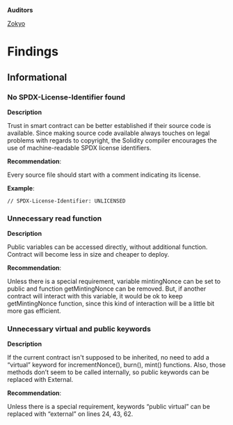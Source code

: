 **Auditors**

[Zokyo](https://x.com/zokyo_io)

# Findings

## Informational

### No SPDX-License-Identifier found

**Description**

Trust in smart contract can be better established if their source code is available. Since making
source code available always touches on legal problems with regards to copyright, the Solidity
compiler encourages the use of machine-readable SPDX license identifiers.

**Recommendation**:

Every source file should start with a comment indicating its license.

**Example**:
```solidity
// SPDX-License-Identifier: UNLICENSED
```

### Unnecessary read function

**Description**

Public variables can be accessed directly, without additional function. Contract will become
less in size and cheaper to deploy.

**Recommendation**:

Unless there is a special requirement, variable mintingNonce can be set to public and function
getMintingNonce can be removed. But, if another contract will interact with this variable, it
would be ok to keep getMintingNonce function, since this kind of interaction will be a little bit
more gas efficient.

### Unnecessary virtual and public keywords

**Description**

If the current contract isn't supposed to be inherited, no need to add a “virtual” keyword for
incrementNonce(), burn(), mint() functions.
Also, those methods don’t seem to be called internally, so public keywords can be replaced
with External.

**Recommendation**:

Unless there is a special requirement, keywords “public virtual” can be replaced with “external”
on lines 24, 43, 62.
